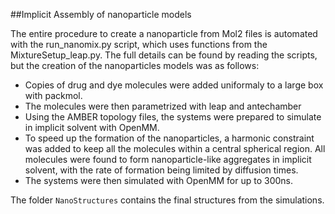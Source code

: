 ##Implicit Assembly of nanoparticle models

The entire procedure to create a nanoparticle from Mol2 files is automated with the run_nanomix.py script, which uses functions from the MixtureSetup_leap.py. The full details can be found by reading the scripts, but the creation of the nanoparticles models was as follows:
* Copies of drug and dye molecules were added uniformaly to a large box with packmol.
* The molecules were then parametrized with leap and antechamber
* Using the AMBER topology files, the systems were prepared to simulate in implicit solvent with OpenMM.
* To speed up the formation of the nanoparticles, a harmonic constraint was added to keep all the molecules within a central spherical region. All molecules were found to form nanoparticle-like aggregates in implicit solvent, with the rate of formation being limited by diffusion times.
* The systems were then simulated with OpenMM for up to 300ns.

The folder `NanoStructures` contains the final structures from the simulations.
